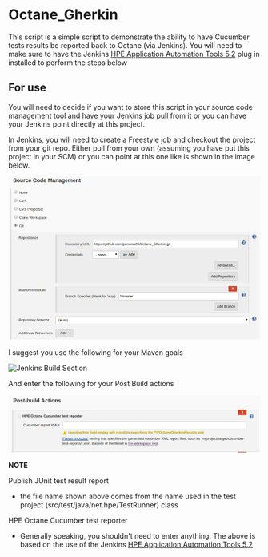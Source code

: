 # Octane_Gherkin
This script is a simple script to demonstrate the ability to have Cucumber tests results be reported back to Octane (via Jenkins).  You will need to make sure to have the Jenkins [HPE Application Automation Tools 5.2](https://wiki.jenkins.io/display/JENKINS/HPE+Application+Automation+Tools) plug in installed to perform the steps below

## For use
You will need to decide if you want to store this script in your source code management tool and have your Jenkins job pull from it or you can have your Jenkins point directly at this project.

In Jenkins, you will need to create a Freestyle job and checkout the project from your git repo.  Either pull from your own (assuming you have put this project in your SCM) or you can point at this one like is shown in the image below.

![Jenkins Build Section](docImg/jenkinsScm.png?raw=true)

I suggest you use the following for your Maven goals

![Jenkins Build Section](docImg/jenkinsBuild.png?raw=true)

And enter the following for your Post Build actions 

![Jenkins Post Build Section](docImg/jenkinsPostBuild2.png?raw=true)

**NOTE**

Publish JUnit test result report
* the file name shown above comes from the name used in the test project (src/test/java/net.hpe/TestRunner) class

HPE Octane Cucumber test reporter
* Generally speaking, you shouldn't need to enter anything.  The above is based on the use of the Jenkins [HPE Application Automation Tools 5.2](https://wiki.jenkins.io/display/JENKINS/HPE+Application+Automation+Tools)

